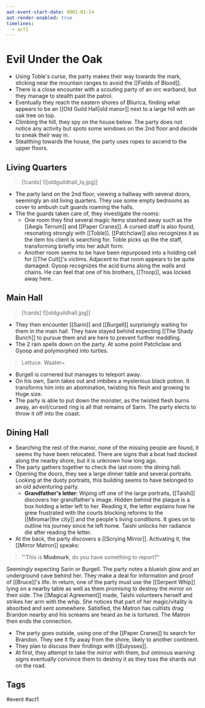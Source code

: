 ```yaml
---
aat-event-start-date: 0001-01-14
aat-render-enabled: true
timelines:
  - act1
---
```

# Evil Under the Oak
- Using Toble's curse, the party makes their way towards the mark, sticking near the mountain ranges to avoid the [[Fields of Blood]].
- There is a close encounter with a scouting party of an orc warband, but they manage to stealth past the patrol.
- Eventually they reach the eastern shores of Bliurica, finding what appears to be an [[Old Guild Hall|old manor]] next to a large hill with an oak tree on top.
- Climbing the hill, they spy on the house below. The party does not notice any activity but spots some windows on the 2nd floor and decide to sneak their way in.
- Stealthing towards the house, the party uses ropes to ascend to the upper floors.

## Living Quarters
>[!cards]
![[oldguildhall_lq.jpg]]
- The party land on the 2nd floor, viewing a hallway with several doors, seemingly an old living quarters. They use some empty bedrooms as cover to ambush cult guards roaming the halls.
- The the guards taken care of, they investigate the rooms:
	- One room they find several magic items stashed away such as the [[Aegis Terrum]] and [[Paper Cranes]]. A cursed staff is also found, resonating strongly with [[Toble]]. [[Patchclaw]] also recognizes it as the item his client is searching for. Toble picks up the the staff, transforming briefly into her adult form.
	- Another room seems to be have been repurposed into a holding cell for [[The Cult]]'s victims. Adjacent to that room appears to be quite damaged. Gyoop recognizes the acid burns along the walls and chains. He can feel that one of his brothers, [[Troop]], was locked away here.


## Main Hall
>[!cards]
![[oldguildhall.jpg]]
- They then encounter  [[Sarin]] and [[Burgell]] surprisingly waiting for them in the main hall. They have stayed behind expecting [[The Shady Bunch]] to pursue them and are here to prevent further meddling.
- The 2 rain spells down on the party. At some point Patchclaw and Gyoop and polymorphed into turtles.
>Lettuce. Waater~
- Burgell is cornered but manages to teleport away.
- On his own, Sarin takes out and imbibes a mysterious black potion. It transforms him into an abomination, twisting his flesh and growing to Huge size. 
- The party is able to put down the monster, as the twisted flesh burns away, an evil/cursed ring is all that remains of Sarin. The party elects to throw it off into the coast.

## Dining Hall
- Searching the rest of the manor, none of the missing people are found, it seems thy have been relocated. There are signs that a boat had docked along the nearby shore, but it is unknown how long ago.
- The party gathers together to check the last room: the dining hall.
- Opening the doors, they see a large dinner table and several portraits. Looking at the dusty portraits, this building seems to have belonged to an old adventuring party.
	- **Grandfather's letter**: Wiping off one of the large portraits, [[Taishi]] discovers her grandfather's image. Hidden behind the plaque is a box holding a letter left to her. Reading it, the letter explains how he grew frustrated with the courts blocking reforms to the [[Miromar|the city]] and the people's living conditions. It goes on to outline  his journey since he left home. Taishi unlocks her radiance die after reading the letter.
- At the back, the party discovers a [[Scrying Mirror]]. Activating it, the [[Mirror Matron]] speaks:
>"'This is **Mudmurk**, do you have something to report?"

Seemingly expecting Sarin or Burgell. The party notes a blueish glow and an underground cave behind her. They make a deal for information and proof of [[Bruce]]'s life. In return, one of the party must use the [[Serpent Whip]] lying on a nearby table as well as them promising to  destroy the mirror on their side. The [[Magical Agreement]] made, Taishi volunteers herself and strikes her arm with the whip. She notices that part of her magic/vitality is absorbed and sent somewhere. Satisfied, the Matron has cultists drag Brandon nearby and his screams are heard as he is tortured. The Matron then ends the connection.
- The party goes outside, using one of the [[Paper Cranes]] to search for Brandon. They see it fly away from the shore, likely to another continent.
- They plan to discuss their findings with [[Eulysses]].
- At first, they attempt to take the mirror with them, but ominous warning signs eventually convince them to destroy it as they toss the shards out on the road.
## Tags
 #event #act1